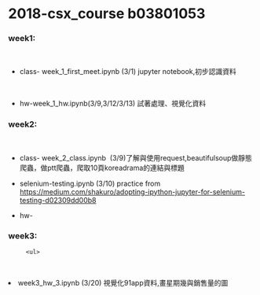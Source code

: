 # 2018-csx_course b03801053
###  week1: 
          <ul>
          <li><p>class- week_1_first_meet.ipynb (3/1) jupyter notebook,初步認識資料</p></li>
          <li><p>hw-week_1_hw.ipynb(3/9,3/12/3/13) 試著處理、視覺化資料</p></li>
          </ul>
###  week2:
          <ul>
          <li><p>class- week_2_class.ipynb  (3/9)了解與使用request,beautifulsoup做靜態爬蟲，做ptt爬蟲，爬取10頁koreadrama的連結與標題</p></li>
          <li>
          selenium-testing.ipynb (3/10)
          practice from https://medium.com/shakuro/adopting-ipython-jupyter-for-selenium-testing-d02309dd00b8</li>
          <li><p>hw- </p></li>
          </ul>
###  week3:
         <ul>
         <li>week3_hw_3.ipynb (3/20) 視覺化91app資料,畫星期幾與銷售量的圖</li>
         </ul>
